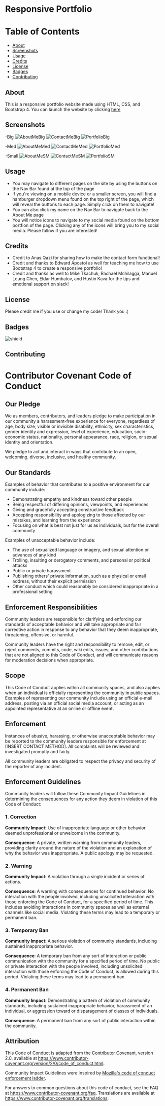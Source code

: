 # Responsive Portfolio

# Table of Contents
* [About](#about)
* [Screenshots](#screenshots)
* [Usage](#usage)
* [Credits](#credits)
* [License](#license)
* [Badges](#Badges)
* [Contributing](#Contributing)

## About
This is a responsive portfolio website made using HTML, CSS, and Bootstrap 4. You can launch the website by clicking [here](https://dazrin.github.io/ResponsivePortfolio/index.html)

## Screenshots

  -Big
![AboutMeBig](https://i.imgur.com/YjOufIr.png)
![ContactMeBig](https://i.imgur.com/uAUNM24.png)
![PortfolioBig](https://i.imgur.com/2fLU2uC.png)

  -Med
![AboutMeMed](https://i.imgur.com/NTndOOd.png)
![ContactMeMed](https://i.imgur.com/fHYnk5p.png)
![PortfolioMed](https://i.imgur.com/fOqNLjr.png)

  -Small
![AboutMeSM](https://i.imgur.com/w01hRTS.png)
![ContactMeSM](https://i.imgur.com/g4YwYFQ.png)
![PortfolioSM](https://i.imgur.com/HrgMy0s.png)

## Usage
  -  You may navigate to different pages on the site by using the buttons on the Nav Bar found at the top of the page
  -  If you're viewing on a mobile device or a smaller screen, you will find a hamburger dropdown menu found on the top right of the page, which will reveal the buttons to each page. Simply click on them to navigate!
  -  You can also click my name on the Nav Bar to navigate back to the About Me page
  -  You will notice icons to navigate to my social media found on the bottom portfion of the page. Clicking any of the icons will bring you to my social media. Please follow if you are interested!

## Credits
-  Credit to Anas Qazi for sharing how to make the contact form functional!
-  Credit and thanks to Edward Apostol as well for teaching me how to use Bootstrap 4 to create a responsive portfolio!
-  Credit and thanks as well to Mike Tkachuk, Rachael Mchilagga, Manuel Leung Chen, Eldar Humbatov, and Hustin Kava for the tips and emotional support on slack!

## License
Please credit me if you use or change my code! Thank you :)

## Badges
![shield](https://img.shields.io/github/followers/dazrin?label=Follow&style=social)

## Contributing

# Contributor Covenant Code of Conduct

## Our Pledge

We as members, contributors, and leaders pledge to make participation in our
community a harassment-free experience for everyone, regardless of age, body
size, visible or invisible disability, ethnicity, sex characteristics, gender
identity and expression, level of experience, education, socio-economic status,
nationality, personal appearance, race, religion, or sexual identity
and orientation.

We pledge to act and interact in ways that contribute to an open, welcoming,
diverse, inclusive, and healthy community.

## Our Standards

Examples of behavior that contributes to a positive environment for our
community include:

* Demonstrating empathy and kindness toward other people
* Being respectful of differing opinions, viewpoints, and experiences
* Giving and gracefully accepting constructive feedback
* Accepting responsibility and apologizing to those affected by our mistakes,
  and learning from the experience
* Focusing on what is best not just for us as individuals, but for the
  overall community

Examples of unacceptable behavior include:

* The use of sexualized language or imagery, and sexual attention or
  advances of any kind
* Trolling, insulting or derogatory comments, and personal or political attacks
* Public or private harassment
* Publishing others' private information, such as a physical or email
  address, without their explicit permission
* Other conduct which could reasonably be considered inappropriate in a
  professional setting

## Enforcement Responsibilities

Community leaders are responsible for clarifying and enforcing our standards of
acceptable behavior and will take appropriate and fair corrective action in
response to any behavior that they deem inappropriate, threatening, offensive,
or harmful.

Community leaders have the right and responsibility to remove, edit, or reject
comments, commits, code, wiki edits, issues, and other contributions that are
not aligned to this Code of Conduct, and will communicate reasons for moderation
decisions when appropriate.

## Scope

This Code of Conduct applies within all community spaces, and also applies when
an individual is officially representing the community in public spaces.
Examples of representing our community include using an official e-mail address,
posting via an official social media account, or acting as an appointed
representative at an online or offline event.

## Enforcement

Instances of abusive, harassing, or otherwise unacceptable behavior may be
reported to the community leaders responsible for enforcement at
[INSERT CONTACT METHOD].
All complaints will be reviewed and investigated promptly and fairly.

All community leaders are obligated to respect the privacy and security of the
reporter of any incident.

## Enforcement Guidelines

Community leaders will follow these Community Impact Guidelines in determining
the consequences for any action they deem in violation of this Code of Conduct:

### 1. Correction

**Community Impact**: Use of inappropriate language or other behavior deemed
unprofessional or unwelcome in the community.

**Consequence**: A private, written warning from community leaders, providing
clarity around the nature of the violation and an explanation of why the
behavior was inappropriate. A public apology may be requested.

### 2. Warning

**Community Impact**: A violation through a single incident or series
of actions.

**Consequence**: A warning with consequences for continued behavior. No
interaction with the people involved, including unsolicited interaction with
those enforcing the Code of Conduct, for a specified period of time. This
includes avoiding interactions in community spaces as well as external channels
like social media. Violating these terms may lead to a temporary or
permanent ban.

### 3. Temporary Ban

**Community Impact**: A serious violation of community standards, including
sustained inappropriate behavior.

**Consequence**: A temporary ban from any sort of interaction or public
communication with the community for a specified period of time. No public or
private interaction with the people involved, including unsolicited interaction
with those enforcing the Code of Conduct, is allowed during this period.
Violating these terms may lead to a permanent ban.

### 4. Permanent Ban

**Community Impact**: Demonstrating a pattern of violation of community
standards, including sustained inappropriate behavior,  harassment of an
individual, or aggression toward or disparagement of classes of individuals.

**Consequence**: A permanent ban from any sort of public interaction within
the community.

## Attribution

This Code of Conduct is adapted from the [Contributor Covenant][homepage],
version 2.0, available at
https://www.contributor-covenant.org/version/2/0/code_of_conduct.html.

Community Impact Guidelines were inspired by [Mozilla's code of conduct
enforcement ladder](https://github.com/mozilla/diversity).

[homepage]: https://www.contributor-covenant.org

For answers to common questions about this code of conduct, see the FAQ at
https://www.contributor-covenant.org/faq. Translations are available at
https://www.contributor-covenant.org/translations.


